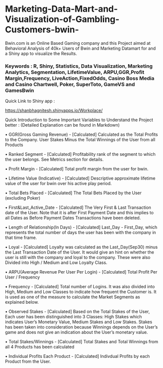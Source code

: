 # Marketing-Data-Mart-and-Visualization-of-Gambling-Customers-bwin-
Bwin.com is an Online Based Gaming company and this Project aimed at Behavioral Analysis of 40k+ Users of Bwin and Marketing Datamart for and a Shiny app to visualize the Results.

### Keywords : R, Shiny, Statistics, Data Visualization, Marketing Analytics, Segmentation, LifetimeValue, ARPU,GGR,Profit Margin,Frequency, LiveAction,FixedOdds, Casino Boss Media and Casino Chartwell, Poker, SuperToto, GameVS and GamesBwin   

Quick Link to Shiny app : 

https://shanbhagnitesh.shinyapps.io/Workplace/

Quick Introduction to Some Important Variables to Understand the Project better :
(Detailed Explanation can be found in Markdown)

• GGR(Gross Gaming Revenue) - [Calculated] Calculated as the Total Profits to the Company. User
Stakes Minus the Total Winnings of the User from all Products

• Ranked Segment - [Calculated] Profitability rank of the segment to which the user belongs. See
Metrics section for details.

• Profit Margin - [Calculated] Total profit margin from the user for bwin.

• Lifetime Value (Indicative) - [Calculated] Descriptive approximate lifetime value of the user for
bwin over his active play period.

• Total Bets Placed - [Calculated] The Total Bets Placed by the User (excluding Poker)

• First&Last_Active_Date - [Calculated] The Very First & Last Transaction date of the User. Note
that it is after First Payment Date and this implies to all Dates as Before Payment Dates Transactions
have been deleted.

• Length of Relationship(In Days) - [Calculated] Last_Day - First_Day, which represents the total
number of days the user has been with the company in that time frame.

• Loyal - [Calculated] Loyalty was calculated as the Last_Day(Sep30) minus the Last Transaction Date
of the User. It would give an hint on whether the user is still with the company and loyal to the
company. These were also Divided into High / Medium and Low Loyalty Class.

• ARPU(Average Revenue Per User Per Login) - [Calculated] Total Profit Per User / Frequency

• Frequency - [Calculated] Total number of Logins. It was also divided into High, Medium and Low
Classes to indicate how frequent the Customer is. It is used as one of the measure to calculate the
Market Segments as explained below.

• Observed Stakes - [Calculated] Based on the Total Stakes of the User, Each user has been distinguished
into 3 Classes: High Stakes which indicates User’s Monetary Value, Medium Stakes and Low Stakes.
Stakes has been taken into consideration because Winnings depends on the User’s game and does not
give an indication about the User’s monetary value.

• Total Stakes/Winnings - [Calculated] Total Stakes and Total Winnings from all 4 Products has been
calculated

• Individual Profits Each Product - [Calculated] Indivdual Profits by each Product from the User.
